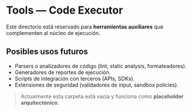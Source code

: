 # Tools — Code Executor

Este directorio está reservado para **herramientas auxiliares** que complementen al núcleo de ejecución.

## Posibles usos futuros
- Parsers o analizadores de código (lint, static analysis, formateadores).
- Generadores de reportes de ejecución.
- Scripts de integración con terceros (APIs, SDKs).
- Extensiones de seguridad (validadores de input, sandbox policies).

> Actualmente esta carpeta está vacía y funciona como **placeholder arquitectónico**.